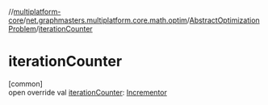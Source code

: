 //[multiplatform-core](../../../index.md)/[net.graphmasters.multiplatform.core.math.optim](../index.md)/[AbstractOptimizationProblem](index.md)/[iterationCounter](iteration-counter.md)

# iterationCounter

[common]\
open override val [iterationCounter](iteration-counter.md): [Incrementor](../../net.graphmasters.multiplatform.core.math.utils/-incrementor/index.md)
